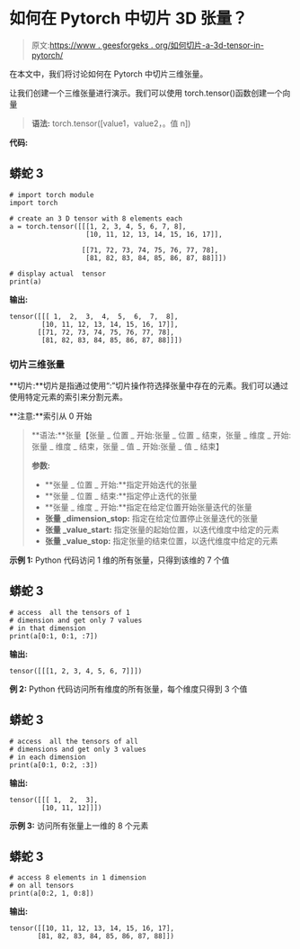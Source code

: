 # 如何在 Pytorch 中切片 3D 张量？

> 原文:[https://www . geesforgeks . org/如何切片-a-3d-tensor-in-pytorch/](https://www.geeksforgeeks.org/how-to-slice-a-3d-tensor-in-pytorch/)

在本文中，我们将讨论如何在 Pytorch 中切片三维张量。

让我们创建一个三维张量进行演示。我们可以使用 torch.tensor()函数创建一个向量

> **语法:** torch.tensor([value1，value2，。值 n])

**代码:**

## 蟒蛇 3

```
# import torch module
import torch

# create an 3 D tensor with 8 elements each
a = torch.tensor([[[1, 2, 3, 4, 5, 6, 7, 8],
                   [10, 11, 12, 13, 14, 15, 16, 17]],

                  [[71, 72, 73, 74, 75, 76, 77, 78],
                   [81, 82, 83, 84, 85, 86, 87, 88]]])

# display actual  tensor
print(a)
```

**输出:**

```
tensor([[[ 1,  2,  3,  4,  5,  6,  7,  8],
        [10, 11, 12, 13, 14, 15, 16, 17]],
       [[71, 72, 73, 74, 75, 76, 77, 78],
        [81, 82, 83, 84, 85, 86, 87, 88]]])
```

### 切片三维张量

**切片:**切片是指通过使用“:”切片操作符选择张量中存在的元素。我们可以通过使用特定元素的索引来分割元素。

**注意:**索引从 0 开始

> **语法:**张量【张量 _ 位置 _ 开始:张量 _ 位置 _ 结束，张量 _ 维度 _ 开始:张量 _ 维度 _ 结束，张量 _ 值 _ 开始:张量 _ 值 _ 结束】
> 
> **参数:**
> 
> *   **张量 _ 位置 _ 开始:**指定开始迭代的张量
> *   **张量 _ 位置 _ 结束:**指定停止迭代的张量
> *   **张量 _ 维度 _ 开始:**指定在给定位置开始张量迭代的张量
> *   **张量 _dimension_stop:** 指定在给定位置停止张量迭代的张量
> *   **张量 _value_start:** 指定张量的起始位置，以迭代维度中给定的元素
> *   **张量 _value_stop:** 指定张量的结束位置，以迭代维度中给定的元素

**示例 1:** Python 代码访问 1 维的所有张量，只得到该维的 7 个值

## 蟒蛇 3

```
# access  all the tensors of 1 
# dimension and get only 7 values 
# in that dimension
print(a[0:1, 0:1, :7])
```

**输出:**

```
tensor([[[1, 2, 3, 4, 5, 6, 7]]])
```

**例 2:** Python 代码访问所有维度的所有张量，每个维度只得到 3 个值

## 蟒蛇 3

```
# access  all the tensors of all
# dimensions and get only 3 values 
# in each dimension
print(a[0:1, 0:2, :3])
```

**输出:**

```
tensor([[[ 1,  2,  3],
        [10, 11, 12]]])
```

**示例 3:** 访问所有张量上一维的 8 个元素

## 蟒蛇 3

```
# access 8 elements in 1 dimension
# on all tensors
print(a[0:2, 1, 0:8])
```

**输出:**

```
tensor([[10, 11, 12, 13, 14, 15, 16, 17],
       [81, 82, 83, 84, 85, 86, 87, 88]])
```